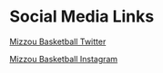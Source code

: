 # Social Media Links
[Mizzou Basketball Twitter](https://twitter.com/MizzouHoops)

[Mizzou Basketball Instagram](https://www.instagram.com/mizzouhoops/?hl=en)
